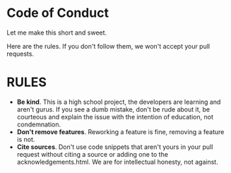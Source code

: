 # Code of Conduct
Let me make this short and sweet.

Here are the rules.  If you don't follow them, we won't accept your pull requests.

# RULES
* **Be kind**.  This is a high school project, the developers are learning and aren't gurus.  If you see a dumb mistake, don't be rude about it, be courteous and explain the issue with the intention of education, not condemnation.
* **Don't remove features**.  Reworking a feature is fine, removing a feature is not.
* **Cite sources**.  Don't use code snippets that aren't yours in your pull request without citing a source or adding one to the acknowledgements.html.  We are for intellectual honesty, not against.
